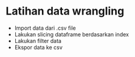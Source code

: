 # Latihan data wrangling

- Import data dari .csv file 
- Lakukan slicing dataframe berdasarkan index
- Lakukan filter data
- Ekspor data ke csv